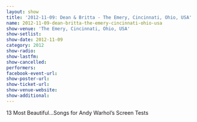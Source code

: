```yaml
---
layout: show
title: '2012-11-09: Dean & Britta - The Emery, Cincinnati, Ohio, USA'
name: 2012-11-09-dean-britta-the-emery-cincinnati-ohio-usa
show-venue: 'The Emery, Cincinnati, Ohio, USA'
show-setlist: 
show-date: 2012-11-09
category: 2012
show-radio: 
show-lastfm: 
show-cancelled: 
performers: 
facebook-event-url: 
show-poster-url: 
show-ticket-url: 
show-venue-website: 
show-additional: 
---
```


13 Most Beautiful…Songs for Andy Warhol’s Screen Tests 
